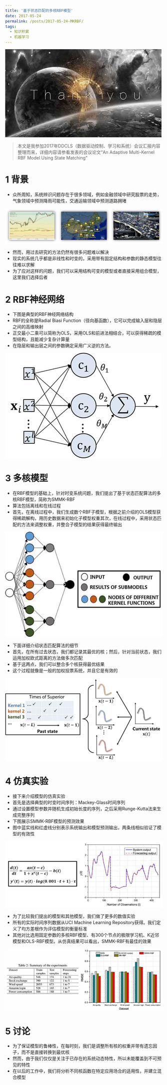 ```yaml
---
title: '基于状态匹配的多核RBF模型'
date: 2017-05-24
permalink: /posts/2017-05-24-MKRBF/
tags:
  - 知识积累
  - 机器学习
---
```


![Algorithm](../images/MKRBF-Algorithm.jpg)

>本文是我参加2017年DDCLS（数据驱动控制、学习和系统）会议汇报内容整理而来，详细内容请参看发表的会议论文“An Adaptive Multi-Kernel RBF Model Using State Matching”

# 1 背景

*  众所周知，系统辨识问题存在于很多领域，例如金融领域中研究股票的走势，气象领域中预测降雨可能性，交通运输领域中预测道路拥堵
<!-- more -->

![system-identificaiton-problems](../images/MKRBF-system-identificaiton-problems.jpg)

*  然而，用过去研究的方法仍然有很多问题难以解决
*  现实的系统几乎都是非线性和时变的，采用带有固定结构和参数的静态模型往往难以求解
*  为了应对这样的问题，我们可以采用结构可变的模型或者直接采用组合模型，这里我们选择后者

# 2 RBF神经网络

*  下图是典型的RBF神经网络结构
*  RBF的全称是Radial Biasi Function（径向基函数），它可以完成输入层和隐层之间的高维映射
*  正交最小二乘可以简称为OLS，采用OLS和前进法相结合，可以获得稀疏的模型结构，且能减少复杂计算量
*  在隐层和输出层之间的参数确定采用广义逆的方法。

![RBF-structure](../images/MKRBF-RBF-structure.jpg)
 
# 3  多核模型

*  在RBF模型的基础上，针对时变系统问题，我们提出了基于状态匹配算法的多核RBF模型，简称为SMMK-RBF
*  算法包括离线和在线过程
*  首先，在离线过程中，我们生成数个RBF子模型，根据之前介绍的OLS模型获得稀疏解构，用历史数据来初始化子模型权重其次，在线过程中，采用状态匹配的方法来调整权重，并整合子模型的结果获得最终输出

![multi-kernel-structure](../images/MKRBF-multi-kernel-structure.jpg)
 
*  下面详细介绍状态匹配算法的细节
*  首先，在所有过去状态，我们都记录其最优的核；然后，针对当前状态，我们运用加权欧式距离的方法做多次匹配
*  基于这两点，我们可以整合多个核获得最优结果
*  这个过程就像是一般的加权投票系统，并且它是有效的

![state-matching](../images/MKRBF-state-matching.jpg)
 
# 4  仿真实验

*  接下来介绍模型的仿真实验
*  首先是选择典型的时变时间序列：Mackey-Glass时间序列
*  通过设置模型参数并随机生成初始长度的序列，之后采用Runge-Kutta法来生成完整序列
*  下图展示SMMK-RBF模型的预测效果
*  图中蓝实线和红虚线分别表示系统输出和模型预测输出，两条线相似验证了模型的有效性
 
![Mackey-Glass-time-series](../images/MKRBF-Mackey-Glass-time-series.jpg)

*  为了比较我们提出的模型和其他模型，我们做了更多的数值实验
*  所有的实际时间序列数据从UCI Machine Learning Repository获得。我们定义了均方差根作为评估模型的衡量标准
*  其他对比选用固定参数的多核RBF模型、有300个节点的极限学习机、K近邻模型和OLS-RBF模型。从仿真结果可以看出，SMMK-RBF有最佳的效果

![real-time-series](../images/MKRBF-real-time-series.jpg)

# 5  讨论

*  为了保证模型的鲁棒性，在每时刻，我们是调整所有核的权重并带有遗忘因子，而不是直接转换到最优核
*  然而，由于我们仅仅是关注于已存在的系统动态特性，所以未能覆盖到不可预见的特性
*  在以后的工作中，我们将分析不同核函数在特定应用场合的适用性，并建立混合模型  
